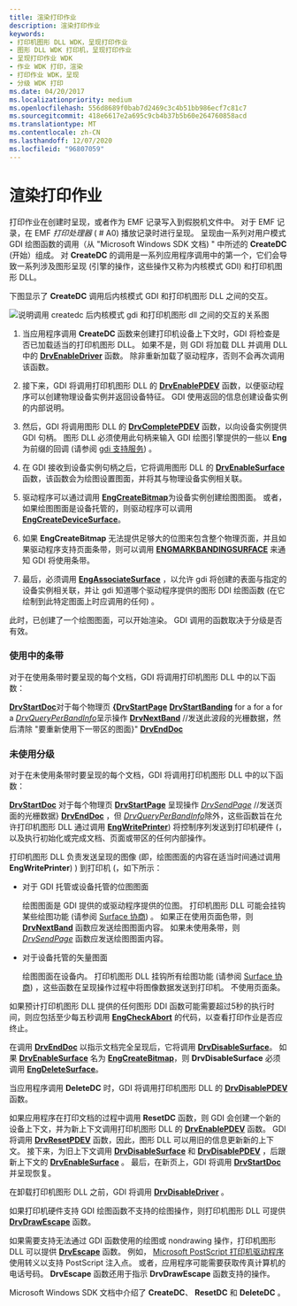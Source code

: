 ```yaml
---
title: 渲染打印作业
description: 渲染打印作业
keywords:
- 打印机图形 DLL WDK，呈现打印作业
- 图形 DLL WDK 打印机，呈现打印作业
- 呈现打印作业 WDK
- 作业 WDK 打印，渲染
- 打印作业 WDK，呈现
- 分级 WDK 打印
ms.date: 04/20/2017
ms.localizationpriority: medium
ms.openlocfilehash: 556d8689f0bab7d2469c3c4b51bb986ecf7c81c7
ms.sourcegitcommit: 418e6617e2a695c9cb4b37b5b60e264760858acd
ms.translationtype: MT
ms.contentlocale: zh-CN
ms.lasthandoff: 12/07/2020
ms.locfileid: "96807059"
---
```

# <a name="rendering-a-print-job"></a>渲染打印作业





打印作业在创建时呈现，或者作为 EMF 记录写入到假脱机文件中。 对于 EMF 记录，在 EMF *打印处理器* ( # A0) 播放记录时进行呈现。 呈现由一系列对用户模式 GDI 绘图函数的调用（从 "Microsoft Windows SDK 文档) " 中所述的 **CreateDC** (开始）组成。 对 **CreateDC** 的调用是一系列应用程序调用中的第一个，它们会导致一系列涉及图形呈现 (引擎的操作，这些操作又称为内核模式 GDI) 和打印机图形 DLL。

下图显示了 **CreateDC** 调用后内核模式 GDI 和打印机图形 DLL 之间的交互。

![说明调用 createdc 后内核模式 gdi 和打印机图形 dll 之间的交互的关系图](images/gdirendr2.png)

1.  当应用程序调用 **CreateDC** 函数来创建打印机设备上下文时，GDI 将检查是否已加载适当的打印机图形 DLL。 如果不是，则 GDI 将加载 DLL 并调用 DLL 中的 [**DrvEnableDriver**](/windows/win32/api/winddi/nf-winddi-drvenabledriver) 函数。 除非重新加载了驱动程序，否则不会再次调用该函数。

2.  接下来，GDI 将调用打印机图形 DLL 的 [**DrvEnablePDEV**](/windows/win32/api/winddi/nf-winddi-drvenablepdev) 函数，以便驱动程序可以创建物理设备实例并返回设备特征。 GDI 使用返回的信息创建设备实例的内部说明。

3.  然后，GDI 将调用图形 DLL 的 [**DrvCompletePDEV**](/windows/win32/api/winddi/nf-winddi-drvcompletepdev) 函数，以向设备实例提供 GDI 句柄。 图形 DLL 必须使用此句柄来输入 GDI 绘图引擎提供的一些以 **Eng** 为前缀的回调 (请参阅 [gdi 支持服务](../display/gdi-support-services.md)) 。

4.  在 GDI 接收到设备实例句柄之后，它将调用图形 DLL 的 [**DrvEnableSurface**](/windows/win32/api/winddi/nf-winddi-drvenablesurface) 函数，该函数会为绘图设置图面，并将其与物理设备实例相关联。

5.  驱动程序可以通过调用 [**EngCreateBitmap**](/windows/win32/api/winddi/nf-winddi-engcreatebitmap)为设备实例创建绘图图面。 或者，如果绘图图面是设备托管的，则驱动程序可以调用 [**EngCreateDeviceSurface**](/windows/win32/api/winddi/nf-winddi-engcreatedevicesurface)。

6.  如果 **EngCreateBitmap** 无法提供足够大的位图来包含整个物理页面，并且如果驱动程序支持页面条带，则可以调用 [**ENGMARKBANDINGSURFACE**](/windows/win32/api/winddi/nf-winddi-engmarkbandingsurface) 来通知 GDI 将使用条带。

7.  最后，必须调用 [**EngAssociateSurface**](/windows/win32/api/winddi/nf-winddi-engassociatesurface) ，以允许 gdi 将创建的表面与指定的设备实例相关联，并让 gdi 知道哪个驱动程序提供的图形 DDI 绘图函数 (在它绘制到此特定图面上时应调用的任何) 。

此时，已创建了一个绘图图面，可以开始渲染。 GDI 调用的函数取决于分级是否有效。

### <a name="banding-in-use"></a>使用中的条带

对于在使用条带时要呈现的每个文档，GDI 将调用打印机图形 DLL 中的以下函数：

[**DrvStartDoc**](/windows/win32/api/winddi/nf-winddi-drvstartdoc)对于每个物理页 [**{DrvStartPage**](/windows/win32/api/winddi/nf-winddi-drvstartpage) 
 [**DrvStartBanding**](/windows/win32/api/winddi/nf-winddi-drvstartbanding) for a for a for a [*DrvQueryPerBandInfo*](/windows/win32/api/winddi/nf-winddi-drvqueryperbandinfo)呈示操作 [**DrvNextBand**](/windows/win32/api/winddi/nf-winddi-drvnextband) //发送此波段的光栅数据，然后清除 "要重新使用下一带区的图面}" [**DrvEndDoc**](/windows/win32/api/winddi/nf-winddi-drvenddoc)
### <a name="banding-not-in-use"></a><a href="" id="banding-not-in-use"></a> 未使用分级

对于在未使用条带时要呈现的每个文档，GDI 将调用打印机图形 DLL 中的以下函数：

[**DrvStartDoc**](/windows/win32/api/winddi/nf-winddi-drvstartdoc) 对于每个物理页 [**DrvStartPage**](/windows/win32/api/winddi/nf-winddi-drvstartpage) 呈现操作 [*DrvSendPage*](/windows/win32/api/winddi/nf-winddi-drvsendpage) //发送页面的光栅数据} [**DrvEndDoc**](/windows/win32/api/winddi/nf-winddi-drvenddoc) ，但 [*DrvQueryPerBandInfo*](/windows/win32/api/winddi/nf-winddi-drvqueryperbandinfo)除外，这些函数旨在允许打印机图形 DLL 通过调用 [**EngWritePrinter**](/windows/win32/api/winddi/nf-winddi-engwriteprinter)) 将控制序列发送到打印机硬件 (，以及执行初始化或完成文档、页面或带区的任何内部操作。

打印机图形 DLL 负责发送呈现的图像 (即，绘图图面的内容在适当时间通过调用 **EngWritePrinter**) ) 到打印机 (，如下所示：

-   对于 GDI 托管或设备托管的位图图面

    绘图图面是 GDI 提供的或驱动程序提供的位图。 打印机图形 DLL 可能会挂钩某些绘图功能 (请参阅 [Surface 协商](../display/surface-negotiation.md)) 。 如果正在使用页面色带，则 [**DrvNextBand**](/windows/win32/api/winddi/nf-winddi-drvnextband) 函数应发送绘图图面内容。 如果未使用条带，则 [*DrvSendPage*](/windows/win32/api/winddi/nf-winddi-drvsendpage) 函数应发送绘图图面内容。

-   对于设备托管的矢量图面

    绘图图面在设备内。 打印机图形 DLL 挂钩所有绘图功能 (请参阅 [Surface 协商](../display/surface-negotiation.md)) ，这些函数在呈现操作过程中将图像数据发送到打印机。 不使用页面条。

如果预计打印机图形 DLL 提供的任何图形 DDI 函数可能需要超过5秒的执行时间，则应包括至少每五秒调用 [**EngCheckAbort**](/windows/win32/api/winddi/nf-winddi-engcheckabort) 的代码，以查看打印作业是否应终止。

在调用 [**DrvEndDoc**](/windows/win32/api/winddi/nf-winddi-drvenddoc) 以指示文档完全呈现后，它将调用 [**DrvDisableSurface**](/windows/win32/api/winddi/nf-winddi-drvdisablesurface)。 如果 [**DrvEnableSurface**](/windows/win32/api/winddi/nf-winddi-drvenablesurface) 名为 [**EngCreateBitmap**](/windows/win32/api/winddi/nf-winddi-engcreatebitmap)，则 **DrvDisableSurface** 必须调用 [**EngDeleteSurface**](/windows/win32/api/winddi/nf-winddi-engdeletesurface)。

当应用程序调用 **DeleteDC** 时，GDI 将调用打印机图形 DLL 的 [**DrvDisablePDEV**](/windows/win32/api/winddi/nf-winddi-drvdisablepdev)函数。

如果应用程序在打印文档的过程中调用 **ResetDC** 函数，则 GDI 会创建一个新的设备上下文，并为新上下文调用打印机图形 DLL 的 [**DrvEnablePDEV**](/windows/win32/api/winddi/nf-winddi-drvenablepdev) 函数。 GDI 将调用 [**DrvResetPDEV**](/windows/win32/api/winddi/nf-winddi-drvresetpdev) 函数，因此，图形 DLL 可以用旧的信息更新新的上下文。 接下来，为旧上下文调用 [**DrvDisableSurface**](/windows/win32/api/winddi/nf-winddi-drvdisablesurface) 和 [**DrvDisablePDEV**](/windows/win32/api/winddi/nf-winddi-drvdisablepdev) ，后跟新上下文的 [**DrvEnableSurface**](/windows/win32/api/winddi/nf-winddi-drvenablesurface) 。 最后，在新页上，GDI 将调用 [**DrvStartDoc**](/windows/win32/api/winddi/nf-winddi-drvstartdoc) 并呈现恢复。

在卸载打印机图形 DLL 之前，GDI 将调用 [**DrvDisableDriver**](/windows/win32/api/winddi/nf-winddi-drvdisabledriver) 。

如果打印机硬件支持 GDI 绘图函数不支持的绘图操作，则打印机图形 DLL 可提供 [**DrvDrawEscape**](/windows/win32/api/winddi/nf-winddi-drvdrawescape) 函数。

如果需要支持无法通过 GDI 函数使用的绘图或 nondrawing 操作，打印机图形 DLL 可以提供 [**DrvEscape**](/windows/win32/api/winddi/nf-winddi-drvescape) 函数。 例如， [Microsoft PostScript 打印机驱动程序](microsoft-postscript-printer-driver.md) 使用转义以支持 PostScript 注入点。 或者，应用程序可能需要获取传真计算机的电话号码。 **DrvEscape** 函数还用于指示 **DrvDrawEscape** 函数支持的操作。

Microsoft Windows SDK 文档中介绍了 **CreateDC**、 **ResetDC** 和 **DeleteDC** 。

 

